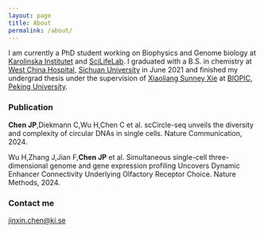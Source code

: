 ```yaml
---
layout: page
title: About
permalink: /about/
---
```


I am currently a PhD student working on Biophysics and Genome biology at [Karolinska Institutet](https://ki.se/) and [SciLifeLab](https://www.scilifelab.se/). I graduated with a B.S. in chemistry at [West China Hospital](https://www.wchscu.cn/Home.html), [Sichuan University](https://www.scu.edu.cn/) in June 2021 and finished my undergrad thesis under the supervision of [Xiaoliang Sunney Xie](https://en.wikipedia.org/wiki/Xiaoliang_Sunney_Xie) at [BIOPIC](https://biopic.pku.edu.cn/en/), [Peking University](https://english.pku.edu.cn/).

### Publication

<b>Chen JP</b>,Diekmann C,Wu H,Chen C et al. scCircle-seq unveils the diversity and complexity of circular DNAs in single cells. Nature Communication, 2024.

Wu H,Zhang J,Jian F,<b>Chen JP</b> et al. Simultaneous single-cell three-dimensional genome and gene expression profiling Uncovers Dynamic Enhancer Connectivity Underlying Olfactory Receptor Choice. Nature Methods, 2024.

### Contact me

[jinxin.chen@ki.se](jinxin.chen@ki.se)
